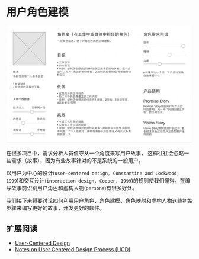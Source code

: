 # 用户角色建模

![用户角色模型](images/user-modeling.jpg)

在很多项目中，需求分析人员值守从一个角度来写用户故事， 这样往往会忽略一些需求（故事），因为有些故事针对的不是系统的一般用户。

以用户为中心的设计(`user-centered design, Constantine and Lockwood, 1999`)和交互设计(`interaction design, Cooper, 1999`)的规则使我们懂得，在编写故事前识别用户角色和虚构人物(`persona`)有很多好处。

我们接下来将要讨论如何利用用户角色、角色建模、角色映射和虚构人物这些初始步骤来编写更好的故事，开发更好的软件。


## 扩展阅读

- [User-Centered Design](http://www.e-learning.co.il/home/pdf/4.pdf)
- [Notes on User Centered Design Process (UCD)](https://www.w3.org/WAI/redesign/ucd)